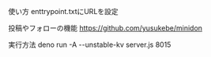 使い方
enttrypoint.txtにURLを設定

投稿やフォローの機能
https://github.com/yusukebe/minidon

実行方法
deno run -A --unstable-kv server.js 8015
